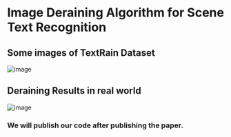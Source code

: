 # Image Deraining Algorithm for Scene Text Recognition

## Some images of TextRain Dataset
![image](https://github.com/AliceWen820/scene-text-deraining/assets/36184879/a2474328-7784-4bfe-b99c-7ba970b22a05)

## Deraining Results in real world
![image](https://github.com/AliceWen820/scene-text-deraining/assets/36184879/2382119d-30ed-4c9b-a7e9-cbf615b071cb)

### We will publish our code after publishing the paper.
